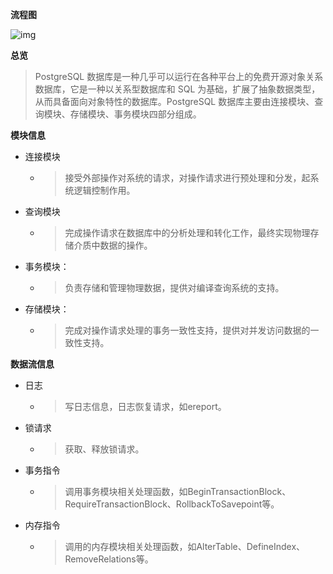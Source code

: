 **流程图**

![img](https://xcnxiwfp39pl.feishu.cn/space/api/box/stream/download/asynccode/?code=NDVmYjQ0YmI4MzRiNzQzMGJjOWQ5OTBiZjkzOWRjODRfZnJ0N1VxajZLb1dRQXJvUGF3aTQycVBsWGR6RFFhclZfVG9rZW46Q1V2cGJETkkxb3lUM0N4N1J0OGNjSXZwblBnXzE3MzM0NjUyMDY6MTczMzQ2ODgwNl9WNA)

**总览**

> PostgreSQL 数据库是一种几乎可以运行在各种平台上的免费开源对象关系数据库，它是一种以关系型数据库和 SQL 为基础，扩展了抽象数据类型，从而具备面向对象特性的数据库。PostgreSQL 数据库主要由连接模块、查询模块、存储模块、事务模块四部分组成。

**模块信息**

- 连接模块
  - > 接受外部操作对系统的请求，对操作请求进行预处理和分发，起系统逻辑控制作用。
- 查询模块
  - > 完成操作请求在数据库中的分析处理和转化工作，最终实现物理存储介质中数据的操作。
- 事务模块：
  - > 负责存储和管理物理数据，提供对编译查询系统的支持。
- 存储模块：
  - > 完成对操作请求处理的事务一致性支持，提供对并发访问数据的一致性支持。

**数据流信息**

- 日志
  - > 写日志信息，日志恢复请求，如ereport。
- 锁请求
  - > 获取、释放锁请求。
- 事务指令
  - > 调用事务模块相关处理函数，如BeginTransactionBlock、RequireTransactionBlock、RollbackToSavepoint等。
- 内存指令
  - > 调用的内存模块相关处理函数，如AlterTable、DefineIndex、RemoveRelations等。